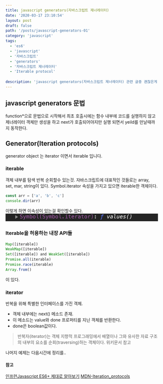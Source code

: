 ```yaml
---
title: javascript generators(자바스크립트 제너레이터)
date: '2020-03-17 23:10:54'
layout: post
draft: false
path: '/posts/javascript-generators-01'
category: 'javascript'
tags:
  - 'es6'
  - 'javascript'
  - '자바스크립트'
  - 'generators'
  - '자바스크립트 제너레이터'
  - 'Iterable protocol'

description: 'javascript generators(자바스크립트 제너레이터) 관련 글중 괜찮은게 있고 공부하고 기억에 남기위해 블로그에 글 쓴다. Generator는 이 제너레이터 함수의 반환으로 iterable 프로토콜과 iterator 프로토콜을 따르는 객체이다. 이 때, 제너레이터의 이터러블에서 반환하는 이터레이터는 자기 자신이다.'
---
```


## javascript generators 문법

function\*으로 문법으로 시작해서 최초 호출시에는 함수 내부에 코드를 실행하지 않고 제너레이터 객체만 생성을 하고 next가 호출되어야지만 실행 되면서 yeild를 만날때까지 동작한다.

## Generator(Iteration protocols)

generator object 는 iterator 이면서 iterable 입니다.

### iterable

객체 내부를 탐색 반복 순회할수 있는것.
자바스크립트에 대표적인 것들로는 array, set, mar, string이 있다.
Symbol.iterator 속성을 가지고 있으면 iterable한 객체이다.

```javascript
const arr = ['a', 'b', 'c']
console.dir(arr)
```

이렇게 하면 이속성이 있는걸 확인할수 있다.
![Symbol.iterator](./symbol.iterator.png)

### Iterable을 허용하는 내장 API들

```javascript
Map([iterable])
WeakMap([iterable])
Set([iterable]) and WeakSet([iterable])
Promise.all(iterable)
Promise.race(iterable)
Array.from()
```

이 있다.

### iterator

반복을 위해 특별한 인터페이스를 가진 객체.

- 객체 내부에는 next() 메소드 존재.
- 이 메소드는 value와 done 프로퍼티를 지닌 객체를 반환한다.
- done은 boolean값이다.

> 반복자(iterator)는 객체 지향적 프로그래밍에서 배열이나 그와 유사한 자료 구조의 내부의 요소를 순회(traversing)하는 객체이다. 위키문서 참고

나머지 예제는 다음시간에 정리를..

#### 참고

[인프런Javascript ES6+ 제대로 알아보기](https://www.inflearn.com/course/es6-2)
[MDN-Iteration_protocols](https://developer.mozilla.org/ko/docs/Web/JavaScript/Reference/Iteration_protocols)
